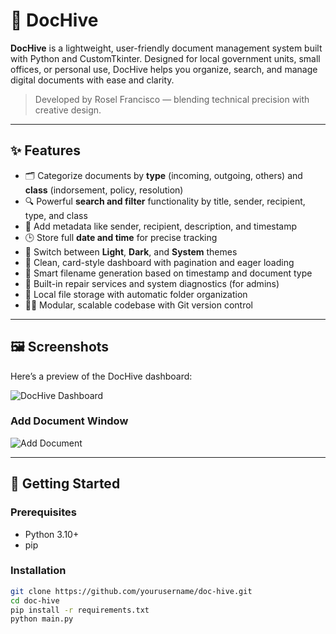 # 📄 DocHive

**DocHive** is a lightweight, user-friendly document management system built with Python and CustomTkinter. Designed for local government units, small offices, or personal use, DocHive helps you organize, search, and manage digital documents with ease and clarity.

> Developed by Rosel Francisco — blending technical precision with creative design.

---

## ✨ Features

- 🗂️ Categorize documents by **type** (incoming, outgoing, others) and **class** (indorsement, policy, resolution)
- 🔍 Powerful **search and filter** functionality by title, sender, recipient, type, and class
- 🧾 Add metadata like sender, recipient, description, and timestamp
- 🕒 Store full **date and time** for precise tracking
- 🎨 Switch between **Light**, **Dark**, and **System** themes
- 🧹 Clean, card-style dashboard with pagination and eager loading
- 🧠 Smart filename generation based on timestamp and document type
- 🧰 Built-in repair services and system diagnostics (for admins)
- 💾 Local file storage with automatic folder organization
- 🧑‍💻 Modular, scalable codebase with Git version control

---

## 🖼️ Screenshots

Here’s a preview of the DocHive dashboard:

![DocHive Dashboard](assets/screenshots/Screenshot_1.jpg)

### Add Document Window
![Add Document](assets/screenshots/Screenshot_3.jpg)

---

## 🚀 Getting Started

### Prerequisites

- Python 3.10+
- pip

### Installation

```bash
git clone https://github.com/yourusername/doc-hive.git
cd doc-hive
pip install -r requirements.txt
python main.py
